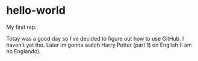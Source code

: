 # hello-world
My first rep.

Totay was a good day so I've decided to figure out how to use GitHub. I haven't yet tho.
Later im gonna watch Harry Potter (part 1) on English (I am no Englando).
